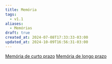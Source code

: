 ```yaml
---
title: Memória
tags:
  - v1.1
aliases:
  - Memórias
draft: true
created_at: 2024-07-08T17:33:33-03:00
updated_at: 2024-10-09T16:56:31-03:00
---
```


[Memória de curto prazo](../12/Memoria_de_curto_prazo.md)
[Memória de longo prazo](Memoria_de_longo_prazo.md)